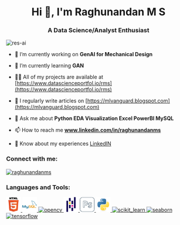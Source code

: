 <h1 align="center">Hi 👋, I'm Raghunandan M S</h1>
<h3 align="center">A Data Science/Analyst Enthusiast</h3>

<p align="left"> <img src="https://komarev.com/ghpvc/?username=res-ai&label=Profile%20views&color=0e75b6&style=flat" alt="res-ai" /> </p>

- 🔭 I’m currently working on **GenAI for Mechanical Design**

- 🌱 I’m currently learning **GAN**

- 👨‍💻 All of my projects are available at [https://www.datascienceportfol.io/rms](https://www.datascienceportfol.io/rms)

- 📝 I regularly write articles on [https://mlvanguard.blogspot.com](https://mlvanguard.blogspot.com)

- 💬 Ask me about **Python EDA Visualization Excel PowerBI MySQL**

- 📫 How to reach me **www.linkedin.com/in/raghunandanms**

- 📄 Know about my experiences [LinkedIN](www.linkedin.com/in/raghunandanms)

<h3 align="left">Connect with me:</h3>
<p align="left">
<a href="https://linkedin.com/in/raghunandanms" target="blank"><img align="center" src="https://raw.githubusercontent.com/rahuldkjain/github-profile-readme-generator/master/src/images/icons/Social/linked-in-alt.svg" alt="raghunandanms" height="30" width="40" /></a>
</p>

<h3 align="left">Languages and Tools:</h3>
<p align="left"> <a href="https://www.w3.org/html/" target="_blank" rel="noreferrer"> <img src="https://raw.githubusercontent.com/devicons/devicon/master/icons/html5/html5-original-wordmark.svg" alt="html5" width="40" height="40"/> </a> <a href="https://www.mysql.com/" target="_blank" rel="noreferrer"> <img src="https://raw.githubusercontent.com/devicons/devicon/master/icons/mysql/mysql-original-wordmark.svg" alt="mysql" width="40" height="40"/> </a> <a href="https://opencv.org/" target="_blank" rel="noreferrer"> <img src="https://www.vectorlogo.zone/logos/opencv/opencv-icon.svg" alt="opencv" width="40" height="40"/> </a> <a href="https://pandas.pydata.org/" target="_blank" rel="noreferrer"> <img src="https://raw.githubusercontent.com/devicons/devicon/2ae2a900d2f041da66e950e4d48052658d850630/icons/pandas/pandas-original.svg" alt="pandas" width="40" height="40"/> </a> <a href="https://www.photoshop.com/en" target="_blank" rel="noreferrer"> <img src="https://raw.githubusercontent.com/devicons/devicon/master/icons/photoshop/photoshop-line.svg" alt="photoshop" width="40" height="40"/> </a> <a href="https://www.python.org" target="_blank" rel="noreferrer"> <img src="https://raw.githubusercontent.com/devicons/devicon/master/icons/python/python-original.svg" alt="python" width="40" height="40"/> </a> <a href="https://scikit-learn.org/" target="_blank" rel="noreferrer"> <img src="https://upload.wikimedia.org/wikipedia/commons/0/05/Scikit_learn_logo_small.svg" alt="scikit_learn" width="40" height="40"/> </a> <a href="https://seaborn.pydata.org/" target="_blank" rel="noreferrer"> <img src="https://seaborn.pydata.org/_images/logo-mark-lightbg.svg" alt="seaborn" width="40" height="40"/> </a> <a href="https://www.tensorflow.org" target="_blank" rel="noreferrer"> <img src="https://www.vectorlogo.zone/logos/tensorflow/tensorflow-icon.svg" alt="tensorflow" width="40" height="40"/> </a> </p>
